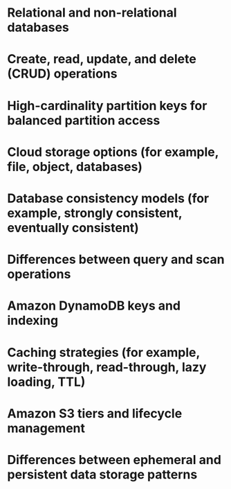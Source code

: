 # Relational and non-relational databases



# Create, read, update, and delete (CRUD) operations



# High-cardinality partition keys for balanced partition access



# Cloud storage options (for example, file, object, databases)



# Database consistency models (for example, strongly consistent, eventually consistent)



# Differences between query and scan operations



# Amazon DynamoDB keys and indexing



# Caching strategies (for example, write-through, read-through, lazy loading, TTL)



# Amazon S3 tiers and lifecycle management



# Differences between ephemeral and persistent data storage patterns














